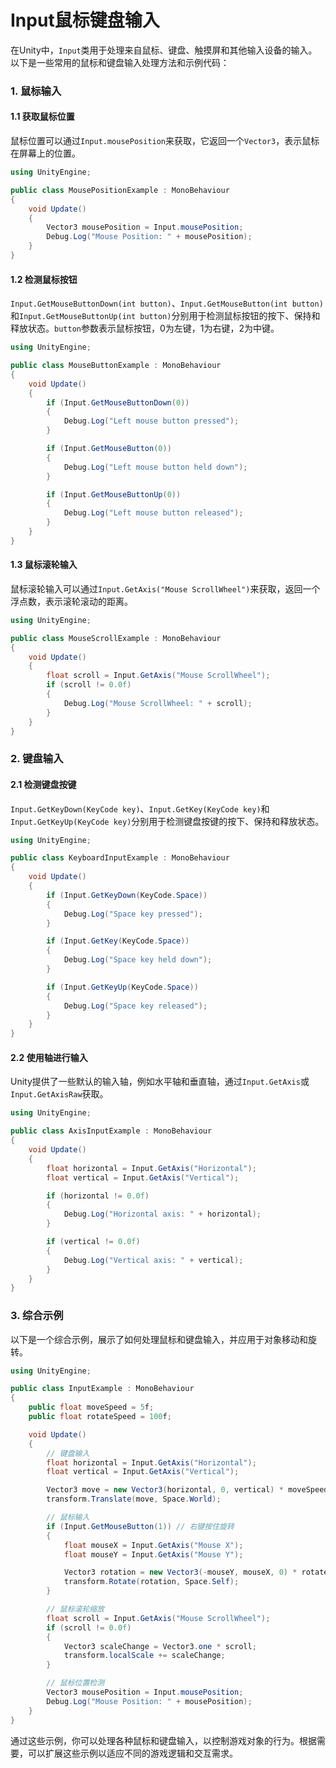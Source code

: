 # Input鼠标键盘输入

在Unity中，`Input`类用于处理来自鼠标、键盘、触摸屏和其他输入设备的输入。以下是一些常用的鼠标和键盘输入处理方法和示例代码：

### 1. 鼠标输入

#### 1.1 获取鼠标位置

鼠标位置可以通过`Input.mousePosition`来获取，它返回一个`Vector3`，表示鼠标在屏幕上的位置。

```csharp
using UnityEngine;

public class MousePositionExample : MonoBehaviour
{
    void Update()
    {
        Vector3 mousePosition = Input.mousePosition;
        Debug.Log("Mouse Position: " + mousePosition);
    }
}
```

#### 1.2 检测鼠标按钮

`Input.GetMouseButtonDown(int button)`、`Input.GetMouseButton(int button)`和`Input.GetMouseButtonUp(int button)`分别用于检测鼠标按钮的按下、保持和释放状态。`button`参数表示鼠标按钮，0为左键，1为右键，2为中键。

```csharp
using UnityEngine;

public class MouseButtonExample : MonoBehaviour
{
    void Update()
    {
        if (Input.GetMouseButtonDown(0))
        {
            Debug.Log("Left mouse button pressed");
        }

        if (Input.GetMouseButton(0))
        {
            Debug.Log("Left mouse button held down");
        }

        if (Input.GetMouseButtonUp(0))
        {
            Debug.Log("Left mouse button released");
        }
    }
}
```

#### 1.3 鼠标滚轮输入

鼠标滚轮输入可以通过`Input.GetAxis("Mouse ScrollWheel")`来获取，返回一个浮点数，表示滚轮滚动的距离。

```csharp
using UnityEngine;

public class MouseScrollExample : MonoBehaviour
{
    void Update()
    {
        float scroll = Input.GetAxis("Mouse ScrollWheel");
        if (scroll != 0.0f)
        {
            Debug.Log("Mouse ScrollWheel: " + scroll);
        }
    }
}
```

### 2. 键盘输入

#### 2.1 检测键盘按键

`Input.GetKeyDown(KeyCode key)`、`Input.GetKey(KeyCode key)`和`Input.GetKeyUp(KeyCode key)`分别用于检测键盘按键的按下、保持和释放状态。

```csharp
using UnityEngine;

public class KeyboardInputExample : MonoBehaviour
{
    void Update()
    {
        if (Input.GetKeyDown(KeyCode.Space))
        {
            Debug.Log("Space key pressed");
        }

        if (Input.GetKey(KeyCode.Space))
        {
            Debug.Log("Space key held down");
        }

        if (Input.GetKeyUp(KeyCode.Space))
        {
            Debug.Log("Space key released");
        }
    }
}
```

#### 2.2 使用轴进行输入

Unity提供了一些默认的输入轴，例如水平轴和垂直轴，通过`Input.GetAxis`或`Input.GetAxisRaw`获取。

```csharp
using UnityEngine;

public class AxisInputExample : MonoBehaviour
{
    void Update()
    {
        float horizontal = Input.GetAxis("Horizontal");
        float vertical = Input.GetAxis("Vertical");

        if (horizontal != 0.0f)
        {
            Debug.Log("Horizontal axis: " + horizontal);
        }

        if (vertical != 0.0f)
        {
            Debug.Log("Vertical axis: " + vertical);
        }
    }
}
```

### 3. 综合示例

以下是一个综合示例，展示了如何处理鼠标和键盘输入，并应用于对象移动和旋转。

```csharp
using UnityEngine;

public class InputExample : MonoBehaviour
{
    public float moveSpeed = 5f;
    public float rotateSpeed = 100f;

    void Update()
    {
        // 键盘输入
        float horizontal = Input.GetAxis("Horizontal");
        float vertical = Input.GetAxis("Vertical");

        Vector3 move = new Vector3(horizontal, 0, vertical) * moveSpeed * Time.deltaTime;
        transform.Translate(move, Space.World);

        // 鼠标输入
        if (Input.GetMouseButton(1)) // 右键按住旋转
        {
            float mouseX = Input.GetAxis("Mouse X");
            float mouseY = Input.GetAxis("Mouse Y");

            Vector3 rotation = new Vector3(-mouseY, mouseX, 0) * rotateSpeed * Time.deltaTime;
            transform.Rotate(rotation, Space.Self);
        }

        // 鼠标滚轮缩放
        float scroll = Input.GetAxis("Mouse ScrollWheel");
        if (scroll != 0.0f)
        {
            Vector3 scaleChange = Vector3.one * scroll;
            transform.localScale += scaleChange;
        }

        // 鼠标位置检测
        Vector3 mousePosition = Input.mousePosition;
        Debug.Log("Mouse Position: " + mousePosition);
    }
}
```

通过这些示例，你可以处理各种鼠标和键盘输入，以控制游戏对象的行为。根据需要，可以扩展这些示例以适应不同的游戏逻辑和交互需求。